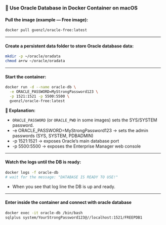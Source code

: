 ### 🧩 Use Oracle Database in Docker Container on macOS

#### Pull the image (example — Free image):

```bash
docker pull gvenzl/oracle-free:latest
```
----

#### Create a persistent data folder to store Oracle database data:

```bash
mkdir -p ~/oracle/oradata
chmod a+rw ~/oracle/oradata
```
---

#### Start the container:
```bash
docker run -d --name oracle-db \
  -e ORACLE_PASSWORD=MyStrongPassword123 \
  -p 1521:1521 -p 5500:5500 \
  gvenzl/oracle-free:latest

```
**🧠 Explanation:**
- `ORACLE_PASSWORD` (or `ORACLE_PWD` in some images) sets the SYS/SYSTEM password.
- -e ORACLE_PASSWORD=MyStrongPassword123 → sets the admin passwords (SYS, SYSTEM, PDBADMIN)
- -p 1521:1521 → exposes Oracle’s main database port
- -p 5500:5500 → exposes the Enterprise Manager web console
---

#### Watch the logs until the DB is ready:
```bash
docker logs -f oracle-db
# wait for the message: "DATABASE IS READY TO USE!"
```
- When you see that log line the DB is up and ready.
---

#### Enter inside the container and connect with oracle database

```bash
docker exec -it oracle-db /bin/bash
sqlplus system/YourStrongPassword123@//localhost:1521/FREEPDB1
```
